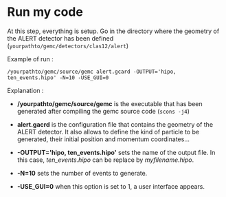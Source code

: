 # Run my code

At this step, everything is setup. Go in the directory where the geometry of the ALERT detector has been defined (`yourpathto/gemc/detectors/clas12/alert`)

Example of run :

``` shell
/yourpathto/gemc/source/gemc alert.gcard -OUTPUT='hipo, ten_events.hipo' -N=10 -USE_GUI=0
```

Explanation :

- **/yourpathto/gemc/source/gemc** is the executable that has been generated after compiling the gemc source code (`scons -j4`)

- **alert.gacrd** is the configuration file that contains the geometry of the ALERT detector. It also allows to define the kind of particle to be generated, their initial position and momentum coordinates...

- **-OUTPUT='hipo, ten_events.hipo'** sets the name of the output file. In this case, *ten_events.hipo* can be replace by *myfilename.hipo*. 

- **-N=10** sets the number of events to generate. 

- **-USE_GUI=0** when this option is set to 1, a user interface appears.